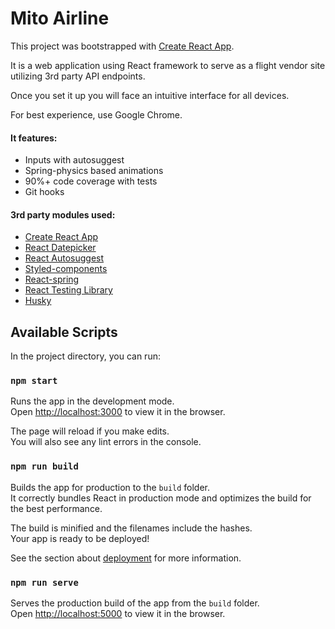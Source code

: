 # Mito Airline

This project was bootstrapped with [Create React App](https://github.com/facebook/create-react-app).

It is a web application using React framework to serve as a flight vendor site utilizing 3rd party API endpoints.

Once you set it up you will face an intuitive interface for all devices.

For best experience, use Google Chrome.

#### It features:
- Inputs with autosuggest
- Spring-physics based animations
- 90%+ code coverage with tests
- Git hooks


#### 3rd party modules used:
- [Create React App](https://github.com/facebook/create-react-app)
- [React Datepicker](https://reactdatepicker.com/)
- [React Autosuggest](https://react-autosuggest.js.org/)
- [Styled-components](https://www.styled-components.com)
- [React-spring](https://www.react-spring.io/)
- [React Testing Library](https://testing-library.com/docs/react-testing-library/intro)
- [Husky](https://github.com/typicode/husky)

## Available Scripts

In the project directory, you can run:

### `npm start`

Runs the app in the development mode.<br>
Open [http://localhost:3000](http://localhost:3000) to view it in the browser.

The page will reload if you make edits.<br>
You will also see any lint errors in the console.

### `npm run build`

Builds the app for production to the `build` folder.<br>
It correctly bundles React in production mode and optimizes the build for the best performance.

The build is minified and the filenames include the hashes.<br>
Your app is ready to be deployed!

See the section about [deployment](https://facebook.github.io/create-react-app/docs/deployment) for more information.

### `npm run serve`

Serves the production build of the app from the `build` folder.<br>
Open [http://localhost:5000](http://localhost:5000) to view it in the browser.